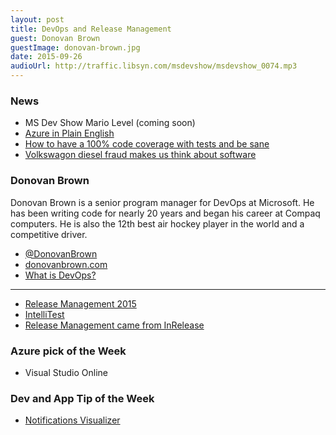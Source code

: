 ```yaml
---
layout: post
title: DevOps and Release Management
guest: Donovan Brown
guestImage: donovan-brown.jpg
date: 2015-09-26
audioUrl: http://traffic.libsyn.com/msdevshow/msdevshow_0074.mp3
---
```


### News

 - MS Dev Show Mario Level (coming soon)
 - [Azure in Plain English](http://www.ytechie.com/2015/09/azure-in-plain-english/)
 - [How to have a 100% code coverage with tests and be sane](https://github.com/konmik/konmik.github.io/wiki/How-to-have-a-100%25-code-coverage-with-tests-and-be-sane)
 - [Volkswagon diesel fraud makes us think about software](http://www.nytimes.com/2015/09/23/nyregion/volkswagens-diesel-fraud-makes-critic-of-secret-code-a-prophet.html?_r=1)

### Donovan Brown

Donovan Brown is a senior program manager for DevOps at Microsoft. He has been writing code for nearly 20 years and began his career at Compaq computers. He is also the 12th best air hockey player in the world and a competitive driver.

 - [@DonovanBrown](https://twitter.com/DonovanBrown)
 - [donovanbrown.com](http://donovanbrown.com/)
  - [What is DevOps?](http://donovanbrown.com/post/2015/09/01/what-is-devops)

-----------------------------------------------------------------------------------------

 - [Release Management 2015](https://msdn.microsoft.com/en-us/Library/vs/alm/Release/overview-rm2015)
 - [IntelliTest](http://blogs.msdn.com/b/visualstudioalm/archive/2015/07/05/intellitest-one-test-to-rule-them-all.aspx)
 - [Release Management came from InRelease](http://blogs.msdn.com/b/bharry/archive/2013/07/10/inrelease-acquisition-is-complete.aspx)

### Azure pick of the Week

 - Visual Studio Online

### Dev and App Tip of the Week
 - [Notifications Visualizer](https://www.microsoft.com/en-us/store/apps/notifications-visualizer/9nblggh5xsl1?utm_content=buffer60374&utm_medium=social&utm_source=twitter.com&utm_campaign=buffer)